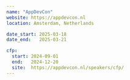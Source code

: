```yaml
---
name: "AppDevCon"
website: https://appdevcon.nl
location: Amsterdam, Netherlands

date_start: 2025-03-18
date_end:   2025-03-21

cfp:
  start: 2024-09-01
  end:   2024-12-20
  site:  https://appdevcon.nl/speakers/cfp/
---
```

